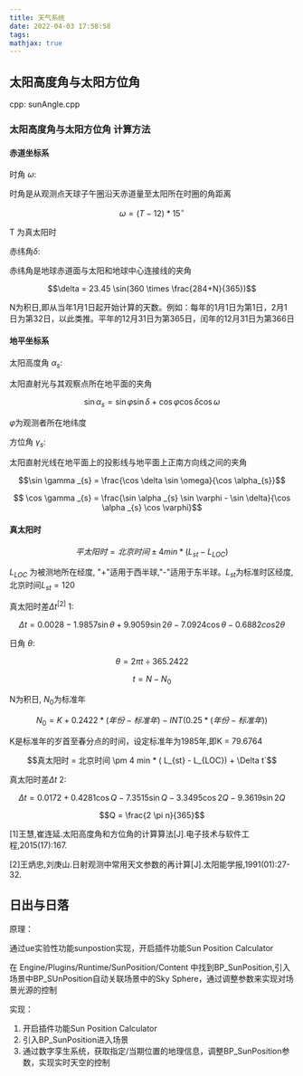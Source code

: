 ```yaml
---
title: 天气系统
date: 2022-04-03 17:58:58
tags:
mathjax: true
---
```


## 太阳高度角与太阳方位角

cpp: sunAngle.cpp
<!-- more -->
### 太阳高度角与太阳方位角 计算方法

#### 赤道坐标系

时角 $\omega$:

时角是从观测点天球子午圈沿天赤道量至太阳所在时圈的角距离

$$\omega = (T - 12) * 15^{\circ}$$

T 为真太阳时

赤纬角$\delta$:

赤纬角是地球赤道面与太阳和地球中心连接线的夹角

$$\delta = 23.45 \sin(360 \times \frac{284+N}{365})$$

N为积日,即从当年1月1日起开始计算的天数。例如：每年的1月1日为第1日，2月1日为第32日，以此类推。平年的12月31日为第365日，闰年的12月31日为第366日

#### 地平坐标系

太阳高度角 $\alpha _{s}$:

太阳直射光与其观察点所在地平面的夹角

$$ \sin \alpha _{s} = \sin{\varphi}\sin{\delta} + \cos{\varphi}\cos{\delta} \cos \omega $$

$\varphi$为观测者所在地纬度

方位角 $\gamma _{s}$:

太阳直射光线在地平面上的投影线与地平面上正南方向线之间的夹角

$$\sin \gamma _{s} = \frac{\cos \delta \sin \omega}{\cos \alpha_{s}}$$

$$ \cos \gamma _{s} = \frac{\sin \alpha _{s} \sin \varphi - \sin \delta}{\cos \alpha _{s} \cos \varphi}$$

#### 真太阳时

$$ 平太阳时 = 北京时间 \pm 4 min * ( L_{st} - L_{LOC})$$

$L_{LOC}$ 为被测地所在经度, "+"适用于西半球,"-"适用于东半球。$L_{st}$为标准时区经度,北京时间$L_{st}=120$

真太阳时差$\Delta t^{[2]}$ 1:

$$ \Delta t = 0.0028 - 1.9857 \sin \theta + 9.9059 \sin 2 \theta - 7.0924 \cos \theta - 0.6882 cos 2 \theta $$

日角 $\theta$:

$$\theta = 2 \pi t \div 365.2422$$

$$ t = N - N_{0}$$

N为积日, $N_{0}$为标准年

$$N_{0} = K + 0.2422 * (年份 - 标准年) - INT(0.25 * (年份 - 标准年))$$

K是标准年的岁首至春分点的时间，设定标准年为1985年,即K = 79.6764

$$真太阳时 = 北京时间 \pm 4 min * ( L_{st} - L_{LOC}) + \Delta t`$$

真太阳时差$\Delta t$ 2:

$$ \Delta t = 0.0172 + 0.4281 \cos Q - 7.3515 \sin Q - 3.3495 \cos 2Q - 9.3619 \sin 2Q$$

$$Q = \frac{2 \pi n}{365}$$

[1]王慧,崔连延.太阳高度角和方位角的计算算法[J].电子技术与软件工程,2015(17):167.

[2]王炳忠,刘庚山.日射观测中常用天文参数的再计算[J].太阳能学报,1991(01):27-32.

## 日出与日落

原理：

通过ue实验性功能sunpostion实现，开启插件功能Sun Position Calculator

在 Engine/Plugins/Runtime/SunPosition/Content 中找到BP_SunPosition,引入场景中BP_SUnPosition自动关联场景中的Sky Sphere，通过调整参数来实现对场景光源的控制

实现：

1. 开启插件功能Sun Position Calculator
2. 引入BP_SunPosition进入场景
3. 通过数字孪生系统，获取指定/当期位置的地理信息，调整BP_SunPosition参数，实现实时天空的控制